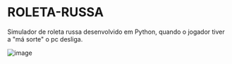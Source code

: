 # ROLETA-RUSSA

Simulador de roleta russa desenvolvido em Python, quando o jogador tiver a "má sorte" o pc desliga. 

![image](https://user-images.githubusercontent.com/100814579/203397483-ed420ee9-b59f-462e-8efc-867396a6af78.png)
